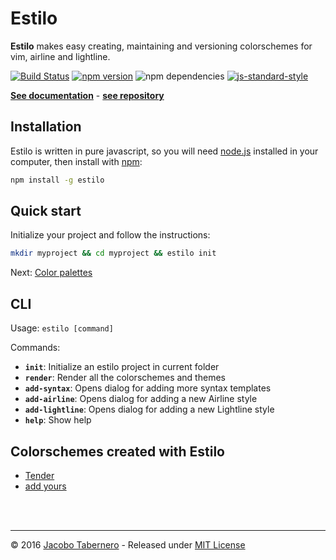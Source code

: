 Estilo
======

**Estilo** makes easy creating, maintaining and versioning colorschemes for vim, airline and lightline.


[![Build Status](https://travis-ci.org/jacoborus/estilo.svg?branch=master)](https://travis-ci.org/jacoborus/estilo) [![npm version](https://badge.fury.io/js/estilo.svg)](https://www.npmjs.com/package/estilo) ![npm dependencies](https://david-dm.org/jacoborus/estilo.svg) [![js-standard-style](https://img.shields.io/badge/code%20style-standard-brightgreen.svg)](http://standardjs.com/)

**[See documentation](http://estilo.jacoborus.codes)** - **[see repository](https://github.com/jacoborus/estilo)**


## Installation

Estilo is written in pure javascript, so you will need [node.js](https://nodejs.org) installed in your computer, then install with [npm](https://www.npmjs.com/package/estilo):

```sh
npm install -g estilo
```


## Quick start

Initialize your project and follow the instructions:

```sh
mkdir myproject && cd myproject && estilo init
```

Next: [Color palettes](http://estilo.jacoborus.codes/color-palettes.html)


## CLI

Usage: `estilo [command]`

Commands:

- **`init`**: Initialize an estilo project in current folder
- **`render`**: Render all the colorschemes and themes
- **`add-syntax`**: Opens dialog for adding more syntax templates
- **`add-airline`**: Opens dialog for adding a new Airline style
- **`add-lightline`**: Opens dialog for adding a new Lightline style
- **`help`**: Show help


## Colorschemes created with Estilo

- [Tender](https://github.com/jacoborus/tender.vim)
- [add yours](https://github.com/jacoborus/estilo/issues/new)


<br><br>

---

© 2016 [Jacobo Tabernero](http://jacoborus.codes) - Released under [MIT License](https://raw.github.com/jacoborus/estilo/master/LICENSE)
